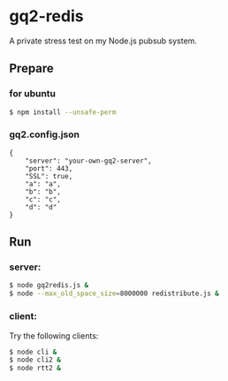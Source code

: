# gq2-redis

A private stress test on my Node.js pubsub system.

## Prepare

### for ubuntu

```bash
$ npm install --unsafe-perm
```
### gq2.config.json

```
{
	"server": "your-own-gq2-server",
	"port": 443,
	"SSL": true,
	"a": "a",
	"b": "b",
	"c": "c",
	"d": "d"
}
```

## Run

### server:

```bash
$ node gq2redis.js &
$ node --max_old_space_size=8000000 redistribute.js &
```

### client:

Try the following clients:
```bash
$ node cli &
$ node cli2 &
$ node rtt2 &
```

